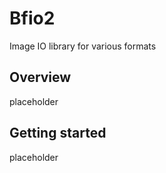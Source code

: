 # Bfio2

Image IO library for various formats

## Overview
placeholder

## Getting started

placeholder
